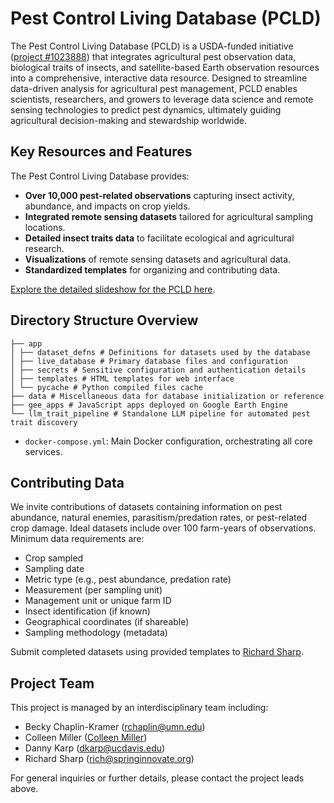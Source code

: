 # Pest Control Living Database (PCLD)

The Pest Control Living Database (PCLD) is a USDA-funded initiative ([project #1023888](https://portal.nifa.usda.gov/web/crisprojectpages/1023888-fact-cyber-infrastructure-for-landscape-impacts-on-biocontrol.html)) that integrates agricultural pest observation data, biological traits of insects, and satellite-based Earth observation resources into a comprehensive, interactive data resource. Designed to streamline data-driven analysis for agricultural pest management, PCLD enables scientists, researchers, and growers to leverage data science and remote sensing technologies to predict pest dynamics, ultimately guiding agricultural decision-making and stewardship worldwide.

## Key Resources and Features

The Pest Control Living Database provides:

- **Over 10,000 pest-related observations** capturing insect activity, abundance, and impacts on crop yields.
- **Integrated remote sensing datasets** tailored for agricultural sampling locations.
- **Detailed insect traits data** to facilitate ecological and agricultural research.
- **Visualizations** of remote sensing datasets and agricultural data.
- **Standardized templates** for organizing and contributing data.

[Explore the detailed slideshow for the PCLD here](https://docs.google.com/presentation/d/1iGTxeFV1Zp3VcniMeiz6-uucHDSGvgQEDGn2xgWbEJ4/edit?usp=sharing).

## Directory Structure Overview

```
├── app
│ ├── dataset_defns # Definitions for datasets used by the database
│ ├── live_database # Primary database files and configuration
│ ├── secrets # Sensitive configuration and authentication details
│ ├── templates # HTML templates for web interface
│ └── pycache # Python compiled files cache
├── data # Miscellaneous data for database initialization or reference
├── gee_apps # JavaScript apps deployed on Google Earth Engine
└── llm_trait_pipeline # Standalone LLM pipeline for automated pest trait discovery
```
- `docker-compose.yml`: Main Docker configuration, orchestrating all core services.

## Contributing Data

We invite contributions of datasets containing information on pest abundance, natural enemies, parasitism/predation rates, or pest-related crop damage. Ideal datasets include over 100 farm-years of observations. Minimum data requirements are:

- Crop sampled
- Sampling date
- Metric type (e.g., pest abundance, predation rate)
- Measurement (per sampling unit)
- Management unit or unique farm ID
- Insect identification (if known)
- Geographical coordinates (if shareable)
- Sampling methodology (metadata)

Submit completed datasets using provided templates to [Richard Sharp](mailto:rich@springinnovate.org).

## Project Team

This project is managed by an interdisciplinary team including:

- Becky Chaplin-Kramer ([rchaplin@umn.edu](mailto:rchaplin@umn.edu))
- Colleen Miller ([Colleen Miller](mailto:mill5773@umn.edu))
- Danny Karp ([dkarp@ucdavis.edu](mailto:dkarp@ucdavis.edu))
- Richard Sharp ([rich@springinnovate.org](mailto:rich@springinnovate.org))

For general inquiries or further details, please contact the project leads above.
